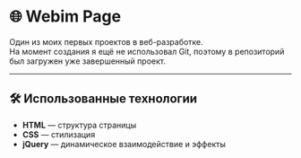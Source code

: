 # 🌐 Webim Page

Один из моих первых проектов в веб-разработке.  
На момент создания я ещё не использовал Git, поэтому в репозиторий был загружен уже завершенный проект.

---

## 🛠 Использованные технологии

- **HTML** — структура страницы
- **CSS** — стилизация
- **jQuery** — динамическое взаимодействие и эффекты
